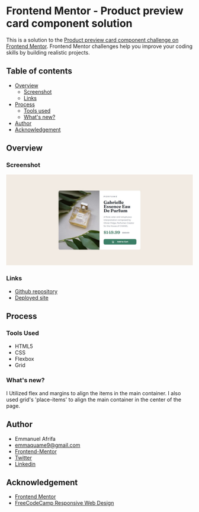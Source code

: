 # Frontend Mentor - Product preview card component solution

This is a solution to the [Product preview card component challenge on Frontend Mentor](https://www.frontendmentor.io/challenges/product-preview-card-component-GO7UmttRfa). Frontend Mentor challenges help you improve your coding skills by building realistic projects. 

## Table of contents
- [Overview](#overview)
    - [Screenshot](#screenshot)
    - [Links](#links)
- [Process](#process)
    - [Tools used](#tools-used)
    - [What's new?](#whats-new)
- [Author](#author)
- [Acknowledgement](#acknowledgement)


## Overview
### Screenshot
![Screenshot of the webpage](./images/Web%20capture_8-5-2023_95522_127.0.0.1.jpeg)

### Links
- [Github repository](https://github.com/Emmanuel-Afrifa/product-preview-card)
- [Deployed site](https://product-preview-frontend-sol.netlify.app/)

## Process
### Tools Used
- HTML5
- CSS
- Flexbox
- Grid

### What's new?
I Utilized flex and margins to align the items in the main container. I also used grid's 'place-items' to align the main container in the center of the page.

## Author
- Emmanuel Afrifa
- [emmaquame9@gmail.com](mailto:emmaquame9@gmail.com)
- [Frontend-Mentor](https://www.frontendmentor.io/profile/Emmanuel-Afrifa)
- [Twitter](https://twitter.com/Emma33712365)
- [Linkedin](https://www.linkedin.com/in/emmanuel-afrifa-840674214/)

## Acknowledgement
- [Frontend Mentor](https://www.frontendmentor.io/)
- [FreeCodeCamp Responsive Web Design](https://www.freecodecamp.org/learn/responsive-web-design/)
